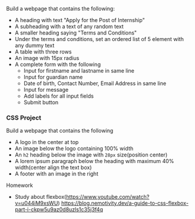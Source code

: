Build a webpage that contains the following:
- A heading with text "Apply for the Post of Internship"
- A subheading with a text of any random text
- A smaller heading saying "Terms and Conditions"
- Under the terms and conditions, set an ordered list of 5 element with any dummy text
- A table with three rows
- An image with 15px radius
- A complete form with the following
    - Input for firstname and lastname in same line
    - Input for guardian name
    - Date of birth, Contact Number, Email Address in same line
    - Input for message
    - Add labels for all input fields
    - Submit button


### CSS Project
Build a webpage that contains the following
- A logo in the center at top
- An image below the logo containing 100% width
- An `h2` heading below the image with `28px` size(position center)
- A lorem ipsum paragraph below the heading with maximum 40% width(center align the text box)
- A footer with an image in the right


Homework
- Study about flexbox(https://www.youtube.com/watch?v=u044iM9xsWU)
https://blog.nemotivity.dev/a-guide-to-css-flexbox-part-i-ckpw5u9az0d8uzls1c35j3f4q

